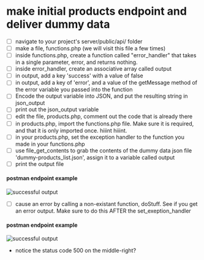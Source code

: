 # make initial products endpoint and deliver dummy data

- [ ] navigate to your project's server/public/api/ folder
- [ ] make a file, functions.php (we will visit this file a few times)
- [ ] inside functions.php, create a function called "error_handler" that takes in a single parameter, error, and returns nothing.
- [ ] inside error_handler, create an associative array called output
- [ ] in output, add a key 'success' with a value of false
- [ ] in output, add a key of 'error', and a value of the getMessage method of the error variable you passed into the function
- [ ] Encode the output variable into JSON, and put the resulting string in json_output
- [ ] print out the json_output variable
- [ ] edit the file, products.php, comment out the code that is already there
- [ ] in products.php, import the functions.php file.  Make sure it is required, and that it is only imported once.  hiiint hiiint.
- [ ] in your products.php, set the exception handler to the function you made in your functions.php
- [ ] use file_get_contents to grab the contents of the dummy data json file 'dummy-products_list.json', assign it to a variable called output
- [ ] print the output file

#### postman endpoint example
![successful output](assets/be01_1.png)

- [ ] cause an error by calling a non-existant function, doStuff.  See if you get an error output.  Make sure to do this AFTER the set_exeption_handler

#### postman endpoint example
![successful output](assets/be01_2.png)

- notice the status code 500 on the middle-right?
